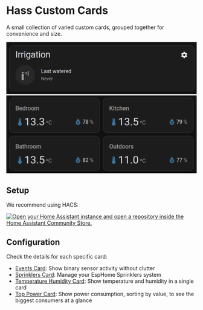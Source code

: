 # Hass Custom Cards

A small collection of varied custom cards, grouped together for convenience and size.

![Screenshot of the sprinklers card](./docs/sprinklers-card.png)
![Screenshot of the temperature humidity card](./docs/temperature-humidity-card.png)

## Setup

We recommend using HACS:

[![Open your Home Assistant instance and open a repository inside the Home Assistant Community Store.](https://my.home-assistant.io/badges/hacs_repository.svg)](https://my.home-assistant.io/redirect/hacs_repository/?owner=mancontr&repository=hass-custom-cards&category=plugin)

## Configuration

Check the details for each specific card:

- [Events Card](./docs/events-card.md): Show binary sensor activity without clutter
- [Sprinklers Card](./docs/sprinklers-card.md): Manage your EspHome Sprinklers system
- [Temperature Humidity Card](./docs/temperature-humidity-card.md): Show temperature and humidity in a single card
- [Top Power Card](./docs/top-power-card.md): Show power consumption, sorting by value, to see the biggest consumers at a glance

